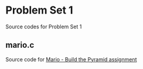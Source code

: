 # Problem Set 1
Source codes for Problem Set 1
## mario.c
Source code for [Mario - Build the Pyramid assignment](https://cs50.harvard.edu/x/2020/psets/1/mario/more/)
